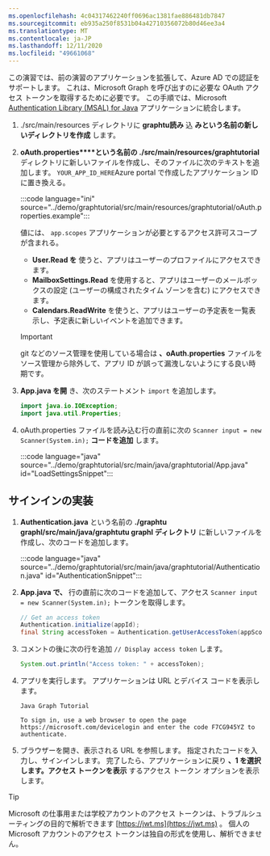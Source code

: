 ```yaml
---
ms.openlocfilehash: 4c04317462240ff0696ac1381fae886481db7847
ms.sourcegitcommit: eb935a250f8531b04a42710356072b80d46ee3a4
ms.translationtype: MT
ms.contentlocale: ja-JP
ms.lasthandoff: 12/11/2020
ms.locfileid: "49661068"
---
```

<!-- markdownlint-disable MD002 MD041 -->

この演習では、前の演習のアプリケーションを拡張して、Azure AD での認証をサポートします。 これは、Microsoft Graph を呼び出すのに必要な OAuth アクセス トークンを取得するために必要です。 この手順では、Microsoft [Authentication Library (MSAL) for Java](https://github.com/AzureAD/microsoft-authentication-library-for-java) アプリケーションに統合します。

1. ./src/main/resources ディレクトリに **graphtu読み** 込 **みという名前の新しいディレクトリを作成** します。

1. **oAuth.properties****という名前の ./src/main/resources/graphtutorial** ディレクトリに新しいファイルを作成し、そのファイルに次のテキストを追加します。 `YOUR_APP_ID_HERE`Azure portal で作成したアプリケーション ID に置き換える。

    :::code language="ini" source="../demo/graphtutorial/src/main/resources/graphtutorial/oAuth.properties.example":::

    値には、 `app.scopes` アプリケーションが必要とするアクセス許可スコープが含まれる。

    - **User.Read を** 使うと、アプリはユーザーのプロファイルにアクセスできます。
    - **MailboxSettings.Read** を使用すると、アプリはユーザーのメールボックスの設定 (ユーザーの構成されたタイム ゾーンを含む) にアクセスできます。
    - **Calendars.ReadWrite** を使うと、アプリはユーザーの予定表を一覧表示し、予定表に新しいイベントを追加できます。

    > [!IMPORTANT]
    > git などのソース管理を使用している場合は **、oAuth.properties** ファイルをソース管理から除外して、アプリ ID が誤って漏洩しないようにする良い時期です。

1. **App.java を開** き、次のステートメント `import` を追加します。

    ```java
    import java.io.IOException;
    import java.util.Properties;
    ```

1. oAuth.properties ファイルを読み込む行の直前に次の `Scanner input = new Scanner(System.in);` **コードを追加** します。

    :::code language="java" source="../demo/graphtutorial/src/main/java/graphtutorial/App.java" id="LoadSettingsSnippet":::

## <a name="implement-sign-in"></a>サインインの実装

1. **Authentication.java** という名前の **./graphtu graphl/src/main/java/graphtutu graphl ディレクトリ** に新しいファイルを作成し、次のコードを追加します。

    :::code language="java" source="../demo/graphtutorial/src/main/java/graphtutorial/Authentication.java" id="AuthenticationSnippet":::

1. **App.java で、** 行の直前に次のコードを追加して、アクセス `Scanner input = new Scanner(System.in);` トークンを取得します。

    ```java
    // Get an access token
    Authentication.initialize(appId);
    final String accessToken = Authentication.getUserAccessToken(appScopes);
    ```

1. コメントの後に次の行を追加 `// Display access token` します。

    ```java
    System.out.println("Access token: " + accessToken);
    ```

1. アプリを実行します。 アプリケーションは URL とデバイス コードを表示します。

    ```Shell
    Java Graph Tutorial

    To sign in, use a web browser to open the page https://microsoft.com/devicelogin and enter the code F7CG945YZ to authenticate.
    ```

1. ブラウザーを開き、表示される URL を参照します。 指定されたコードを入力し、サインインします。 完了したら、アプリケーションに戻り **、1 を選択します。アクセス トークンを表示** するアクセス トークン オプションを表示します。

> [!TIP]
> Microsoft の仕事用または学校アカウントのアクセス トークンは、トラブルシューティングの目的で解析できます [https://jwt.ms](https://jwt.ms) 。 個人の Microsoft アカウントのアクセス トークンは独自の形式を使用し、解析できません。
